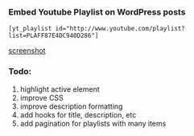 ### Embed Youtube Playlist on WordPress posts

`[yt_playlist id="http://www.youtube.com/playlist?list=PLAFF87E4DC940D286"]`

[screenshot](http://img.iamntz.com/jing/2013-03-19_19h22_43.png)

### Todo:
1. highlight active element
1. improve CSS
1. improve description formatting
1. add hooks for title, description, etc
1. add pagination for playlists with many items
